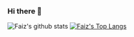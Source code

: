 ### Hi there 👋

<!--
**faizmokhtar/faizmokhtar** is a ✨ _special_ ✨ repository because its `README.md` (this file) appears on your GitHub profile.

Here are some ideas to get you started:

- 🔭 I’m currently working on ...
- 🌱 I’m currently learning ...
- 👯 I’m looking to collaborate on ...
- 🤔 I’m looking for help with ...
- 💬 Ask me about ...
- 📫 How to reach me: ...
- 😄 Pronouns: ...
- ⚡ Fun fact: ...
-->

![Faiz's github stats](https://github-readme-stats.vercel.app/api?username=faizmokhtar&count_private=true)
[![Faiz's Top Langs](https://github-readme-stats.vercel.app/api/top-langs/?username=faizmokhtar)](https://github.com/faizmokhtar/github-readme-stats)

